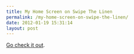 ```yaml
---
title: My Home Screen on Swipe The Linen
permalink: /my-home-screen-on-swipe-the-linen/
date: 2012-01-19 15:31:14
layout: post
---
```


[Go check it out](http://swipethelinen.tumblr.com/post/16067271721/robb-lewis-home-screen).